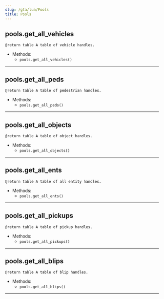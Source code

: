 ```yaml
---
slug: /gta/lua/Pools
title: Pools
---
```


## pools.get_all_vehicles
`@return table A table of vehicle handles.`

- Methods:
  - `pools.get_all_vehicles()`

---

## pools.get_all_peds
`@return table A table of pedestrian handles.`

- Methods:
  - `pools.get_all_peds()`

---

## pools.get_all_objects
`@return table A table of object handles.`

- Methods:
  - `pools.get_all_objects()`

---

## pools.get_all_ents
`@return table A table of all entity handles.`

- Methods:
  - `pools.get_all_ents()`

---

## pools.get_all_pickups
`@return table A table of pickup handles.`

- Methods:
  - `pools.get_all_pickups()`

---

## pools.get_all_blips
`@return table A table of blip handles.`

- Methods:
  - `pools.get_all_blips()`

---

